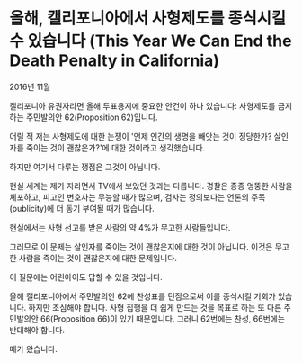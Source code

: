# 올해, 캘리포니아에서 사형제도를 종식시킬 수 있습니다 (This Year We Can End the Death Penalty in California)

2016년 11월

캘리포니아 유권자라면 올해 투표용지에 중요한 안건이 하나 있습니다: 사형제도를 금지하는 주민발의안 62(Proposition 62)입니다.

어릴 적 저는 사형제도에 대한 논쟁이 '언제 인간의 생명을 빼앗는 것이 정당한가? 살인자를 죽이는 것이 괜찮은가?'에 대한 것이라고 생각했습니다.

하지만 여기서 다루는 쟁점은 그것이 아닙니다.

현실 세계는 제가 자라면서 TV에서 보았던 것과는 다릅니다. 경찰은 종종 엉뚱한 사람을 체포하고, 피고인 변호사는 무능할 때가 많으며, 검사는 정의보다는 언론의 주목(publicity)에 더 동기 부여될 때가 많습니다.

현실에서는 사형 선고를 받은 사람의 약 4%가 무고한 사람들입니다.

그러므로 이 문제는 살인자를 죽이는 것이 괜찮은지에 대한 것이 아닙니다. 이것은 무고한 사람을 죽이는 것이 괜찮은지에 대한 문제입니다.

이 질문에는 어린아이도 답할 수 있을 것입니다.

올해 캘리포니아에서 주민발의안 62에 찬성표를 던짐으로써 이를 종식시킬 기회가 있습니다. 하지만 조심해야 합니다. 사형 집행을 더 쉽게 만드는 것을 목표로 하는 또 다른 주민발의안 66(Proposition 66)이 있기 때문입니다. 그러니 62번에는 찬성, 66번에는 반대해야 합니다.

때가 왔습니다.